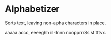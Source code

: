 # Alphabetizer
Sorts text, leaving non-alpha characters in place.

aaaaa accc, eeeeghh iil-llnnn noopprrrSs st tttvx.
